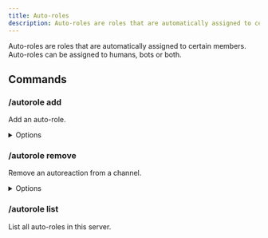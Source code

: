 ```yaml
---
title: Auto-roles
description: Auto-roles are roles that are automatically assigned to certain members. Auto-roles can be assigned to humans, bots or both.
---
```


Auto-roles are roles that are automatically assigned to certain members. Auto-roles can be assigned to humans, bots or both.

## Commands

### /autorole add

Add an auto-role.

<details><summary>Options</summary>

- **Role\***: The role that will be automatically assigned to new members
- **Type\***: The type of members to receive this role

</details>

### /autorole remove

Remove an autoreaction from a channel.

<details><summary>Options</summary>

- **Role\***: The role that will be automatically assigned to new members
- **Type\***: The type of members to receive this role

</details>

### /autorole list

List all auto-roles in this server.
